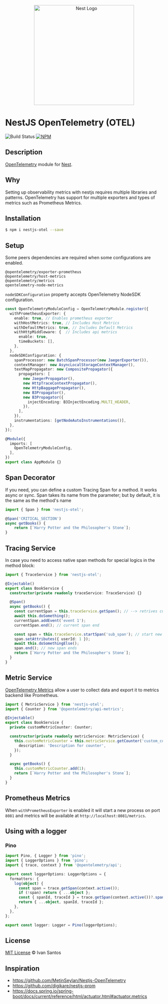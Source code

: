 <p align="center">
  <a href="http://nestjs.com/" target="blank"><img src="https://nestjs.com/img/logo_text.svg" width="320" alt="Nest Logo" /></a>
</p>

# NestJS OpenTelemetry (OTEL)

![Build Status](https://github.com/pragmaticivan/nestjs-otel/actions/workflows/nodejs.yml/badge.svg)
[![NPM](https://img.shields.io/npm/v/nestjs-otel.svg)](https://www.npmjs.com/package/nestjs-otel)
## Description

[OpenTelemetry](https://opentelemetry.io/) module for [Nest](https://github.com/nestjs/nest).

## Why

Setting up observability metrics with nestjs requires multiple libraries and patterns. OpenTelemetry has support for multiple exporters and types of metrics such as Prometheus Metrics.

## Installation

```bash
$ npm i nestjs-otel --save
```

## Setup

Some peers dependencies are required when some configurations are enabled.

```
@opentelemetry/exporter-prometheus
@opentelemetry/host-metrics
@opentelemetry/metrics
opentelemetry-node-metrics
```

`nodeSDKConfiguration` property accepts OpenTelemetry NodeSDK configuration.

```ts
const OpenTelemetryModuleConfig = OpenTelemetryModule.register({
  withPrometheusExporter: {
    enable: true, // Enables prometheus exporter
    withHostMetrics: true, // Includes Host Metrics
    withDefaultMetrics: true, // Includes Default Metrics
    withHttpMiddleware: {  // Includes api metrics
      enable: true,
      timeBuckets: [],
    },
  },
  nodeSDKConfiguration: {
    spanProcessor: new BatchSpanProcessor(new JaegerExporter()),
    contextManager: new AsyncLocalStorageContextManager(),
    textMapPropagator: new CompositePropagator({
      propagators: [
        new JaegerPropagator(),
        new HttpTraceContextPropagator(),
        new HttpBaggagePropagator(),
        new B3Propagator(),
        new B3Propagator({
          injectEncoding: B3InjectEncoding.MULTI_HEADER,
        }),
      ],
    }),
    instrumentations: [getNodeAutoInstrumentations()],
  },
});

@Module({
  imports: [
    OpenTelemetryModuleConfig,
  ],
})
export class AppModule {}
```

## Span Decorator

If you need, you can define a custom Tracing Span for a method. It works async or sync. Span takes its name from the parameter; but by default, it is the same as the method's name

```ts
import { Span } from 'nestjs-otel';

@Span('CRITICAL_SECTION')
async getBooks() {
    return [`Harry Potter and the Philosopher's Stone`];
}
```

## Tracing Service

In case you need to access native span methods for special logics in the method block:

```ts
import { TraceService } from 'nestjs-otel';

@Injectable()
export class BookService {
  constructor(private readonly traceService: TraceService) {}

  @Span()
  async getBooks() {
    const currentSpan = this.traceService.getSpan(); // --> retrives current span, comes from http or @Span
    await this.doSomething();
    currentSpan.addEvent('event 1');
    currentSpan.end(); // current span end

    const span = this.traceService.startSpan('sub_span'); // start new span
    span.setAttributes({ userId: 1 });
    await this.doSomethingElse();
    span.end(); // new span ends
    return [`Harry Potter and the Philosopher's Stone`];
  }
}
```

## Metric Service

[OpenTelemetry Metrics](https://www.npmjs.com/package/@opentelemetry/metrics) allow a user to collect data and export it to metrics backend like Prometheus.

```ts
import { MetricService } from 'nestjs-otel';
import { Counter } from '@opentelemetry/api-metrics';

@Injectable()
export class BookService {
  private customMetricCounter: Counter;

  constructor(private readonly metricService: MetricService) {
    this.customMetricCounter = this.metricService.getCounter('custom_counter', {
      description: 'Description for counter',
    });
  }

  async getBooks() {
    this.customMetricCounter.add(1);
    return [`Harry Potter and the Philosopher's Stone`];
  }
}
```

## Prometheus Metrics

When `withPrometheusExporter` is enabled it will start a new process on port `8081` and metrics will be available at `http://localhost:8081/metrics`.

## Using with a logger

### Pino

```ts
import Pino, { Logger } from 'pino';
import { LoggerOptions } from 'pino';
import { trace, context } from '@opentelemetry/api';

export const loggerOptions: LoggerOptions = {
  formatters: {
    log(object) {
      const span = trace.getSpan(context.active());
      if (!span) return { ...object };
      const { spanId, traceId } = trace.getSpan(context.active())?.spanContext();
      return { ...object, spanId, traceId };
    },
  },
};

export const logger: Logger = Pino(loggerOptions);
```

## License

[MIT License](https://pragmaticivan.mit-license.org/) © Ivan Santos

## Inspiration

* https://github.com/MetinSeylan/Nestjs-OpenTelemetry
* https://github.com/digikare/nestjs-prom
* https://docs.spring.io/spring-boot/docs/current/reference/html/actuator.html#actuator.metrics
